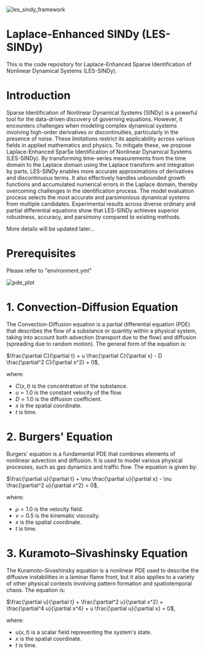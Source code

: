 
![les_sindy_framework](https://github.com/user-attachments/assets/de34c63b-3b47-4fe7-8b8c-2586e10e1001)

# Laplace-Enhanced SINDy (LES-SINDy)

This is the code repository for Laplace-Enhanced Sparse Identification of Nonlinear Dynamical Systems (LES-SINDy).

# Introduction
Sparse Identification of Nonlinear Dynamical Systems (SINDy) is a powerful tool for the data-driven discovery of governing equations. However, it encounters challenges when modeling complex dynamical systems involving high-order derivatives or discontinuities, particularly in the presence of noise. These limitations restrict its applicability across various fields in applied mathematics and physics. To mitigate these, we propose Laplace-Enhanced SparSe Identification of Nonlinear Dynamical Systems (LES-SINDy). By transforming time-series measurements from the time domain to the Laplace domain using the Laplace transform and integration by parts, LES-SINDy enables more accurate approximations of derivatives and discontinuous terms. It also effectively handles unbounded growth functions and accumulated numerical errors in the Laplace domain, thereby overcoming challenges in the identification process. The model evaluation process selects the most accurate and parsimonious dynamical systems from multiple candidates. Experimental results across diverse ordinary and partial differential equations show that LES-SINDy achieves superior robustness, accuracy, and parsimony compared to existing methods.


More details will be updated later...

# Prerequisites

Please refer to "environment.yml"

![pde_plot](https://github.com/user-attachments/assets/ed64f36a-47de-40f5-a22b-bb3bc60805a5)

# 1. Convection-Diffusion Equation

The Convection-Diffusion equation is a partial differential equation (PDE) that describes the flow of a substance or quantity within a physical system, taking into account both advection (transport due to the flow) and diffusion (spreading due to random motion). The general form of the equation is:

$\frac{\partial C}{\partial t} + u \frac{\partial C}{\partial x} - D \frac{\partial^2 C}{\partial x^2} = 0$,

where:
- $C(x,t)$ is the concentration of the substance.
- $u=1.0$ is the constant velocity of the flow.
- $D=1.0$ is the diffusion coefficient.
- $x$ is the spatial coordinate.
- $t$ is time.


# 2. Burgers' Equation

Burgers' equation is a fundamental PDE that combines elements of nonlinear advection and diffusion. It is used to model various physical processes, such as gas dynamics and traffic flow. The equation is given by:

$\frac{\partial u}{\partial t} + \mu \frac{\partial u}{\partial x} - \nu \frac{\partial^2 u}{\partial x^2} = 0$,

where:
- $\mu=1.0$ is the velocity field.
- $\nu=0.5$ is the kinematic viscosity.
- $x$ is the spatial coordinate.
- $t$ is time.

# 3. Kuramoto–Sivashinsky Equation

The Kuramoto–Sivashinsky equation is a nonlinear PDE used to describe the diffusive instabilities in a laminar flame front, but it also applies to a variety of other physical contexts involving pattern formation and spatiotemporal chaos. The equation is:

$\frac{\partial u}{\partial t} + \frac{\partial^2 u}{\partial x^2} + \frac{\partial^4 u}{\partial x^4} + u \frac{\partial u}{\partial x} = 0$,

where:
- $u(x,t)$ is a scalar field representing the system's state.
- $x$ is the spatial coordinate.
- $t$ is time.
